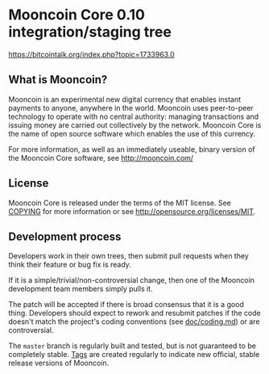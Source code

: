 Mooncoin Core 0.10 integration/staging tree
===========================================

https://bitcointalk.org/index.php?topic=1733963.0

What is Mooncoin?
----------------

Mooncoin is an experimental new digital currency that enables instant payments to
anyone, anywhere in the world. Mooncoin uses peer-to-peer technology to operate
with no central authority: managing transactions and issuing money are carried
out collectively by the network. Mooncoin Core is the name of open source
software which enables the use of this currency.

For more information, as well as an immediately useable, binary version of
the Mooncoin Core software, see http://mooncoin.com/

License
-------

Mooncoin Core is released under the terms of the MIT license. See [COPYING](COPYING) for more
information or see http://opensource.org/licenses/MIT.

Development process
-------------------

Developers work in their own trees, then submit pull requests when they think
their feature or bug fix is ready.

If it is a simple/trivial/non-controversial change, then one of the Mooncoin
development team members simply pulls it.

The patch will be accepted if there is broad consensus that it is a good thing.
Developers should expect to rework and resubmit patches if the code doesn't
match the project's coding conventions (see [doc/coding.md](doc/coding.md)) or are
controversial.

The `master` branch is regularly built and tested, but is not guaranteed to be
completely stable. [Tags](https://github.com/mooncoindev/mooncoin/tags) are created
regularly to indicate new official, stable release versions of Mooncoin.
